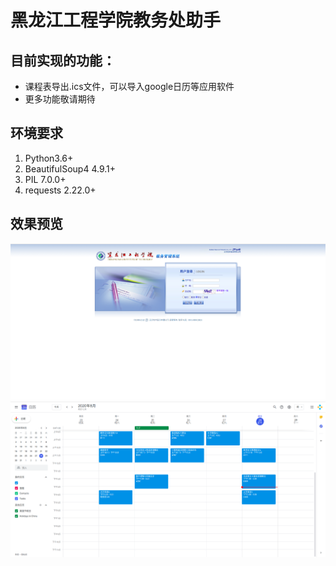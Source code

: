 # 黑龙江工程学院教务处助手
## 目前实现的功能：
- 课程表导出.ics文件，可以导入google日历等应用软件
- 更多功能敬请期待

## 环境要求
1. Python3.6+
2. BeautifulSoup4 4.9.1+
3. PIL 7.0.0+
4. requests 2.22.0+

## 效果预览
![教务处](https://github.com/AricsHuang/HLJIT_Helper/blob/master/pic1.png)
![google日历](https://github.com/AricsHuang/HLJIT_Helper/blob/master/pic2.png)
